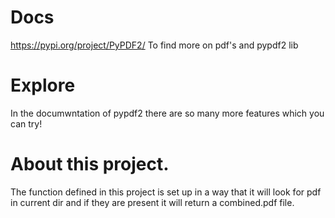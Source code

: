 # Docs
https://pypi.org/project/PyPDF2/ 
To find more on pdf's and pypdf2 lib
# Explore
In the documwntation of pypdf2 there are so many more features which you can try!
# About this project.
The function defined in this project is set up in a way that it will look for pdf in current dir and if they are present it will return a combined.pdf file. 